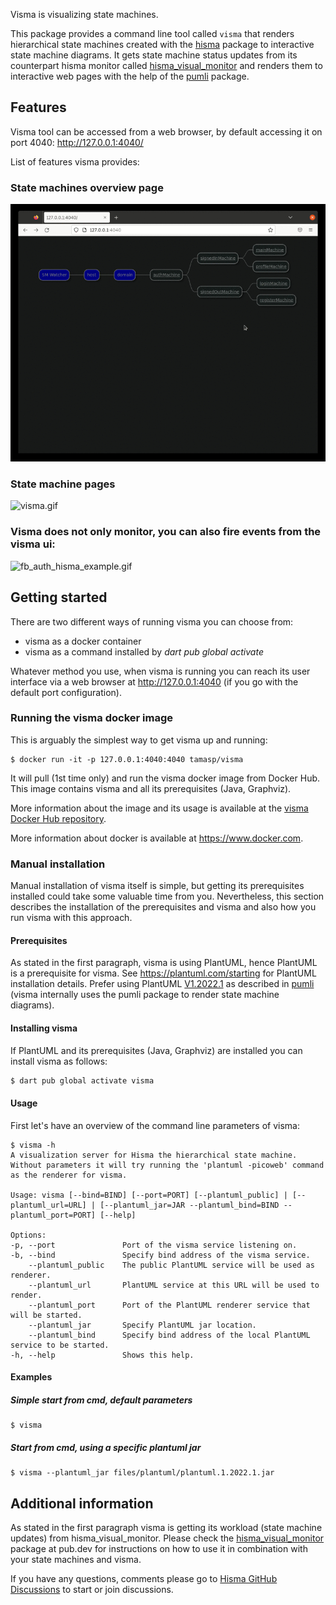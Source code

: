 Visma is visualizing state machines.

This package provides a command line tool called `visma` that renders hierarchical state machines created with the [hisma](../hisma/) package to interactive state machine diagrams. It gets state machine status updates from its counterpart hisma monitor called [hisma_visual_monitor](../hisma_visual_monitor/) and renders them to interactive web pages with the help of the [pumli](https://github.com/tamas-p/pumli) package.

## Features

Visma tool can be accessed from a web browser, by default accessing it on port 4040: http://127.0.0.1:4040/

List of features visma provides:

### State machines overview page

![visma_overview.gif](doc/resources/visma_overview.gif)

### State machine pages

![visma.gif](doc/resources/visma.gif)

### Visma does not only monitor, you can also fire events from the visma ui:

![fb_auth_hisma_example.gif](../../examples/fb_auth_hisma_example/doc/resources/fb_auth_hisma_example.gif)

## Getting started

There are two different ways of running visma you can choose from:

- visma as a docker container
- visma as a command installed by _dart pub global activate_

Whatever method you use, when visma is running you can reach its user interface via
a web browser at http://127.0.0.1:4040 (if you go with the default port configuration).

### Running the visma docker image

This is arguably the simplest way to get visma up and running:

```
$ docker run -it -p 127.0.0.1:4040:4040 tamasp/visma
```

It will pull (1st time only) and run the visma docker image from Docker Hub.
This image contains visma and all its prerequisites (Java, Graphviz).

More information about the image and its usage is available at the [visma Docker Hub repository](https://hub.docker.com/r/tamasp/visma).

More information about docker is available at https://www.docker.com.

### Manual installation

Manual installation of visma itself is simple, but getting its prerequisites installed could take some valuable time from you. Nevertheless, this section describes the installation of the prerequisites and visma and also how you run visma with this approach.

#### Prerequisites

As stated in the first paragraph, visma is using PlantUML, hence PlantUML is a prerequisite for visma. See https://plantuml.com/starting for PlantUML installation details.
Prefer using PlantUML [V1.2022.1](https://sourceforge.net/projects/plantuml/files/1.2022.1/) as described in [pumli](https://github.com/tamas-p/pumli) (visma internally uses the pumli package to render state machine diagrams).

#### Installing visma

If PlantUML and its prerequisites (Java, Graphviz) are installed you can install visma as follows:

```bash
$ dart pub global activate visma
```

#### Usage

First let's have an overview of the command line parameters of visma:

```
$ visma -h
A visualization server for Hisma the hierarchical state machine.
Without parameters it will try running the 'plantuml -picoweb' command as the renderer for visma.

Usage: visma [--bind=BIND] [--port=PORT] [--plantuml_public] | [--plantuml_url=URL] | [--plantuml_jar=JAR --plantuml_bind=BIND --plantuml_port=PORT] [--help]

Options:
-p, --port               Port of the visma service listening on.
-b, --bind               Specify bind address of the visma service.
    --plantuml_public    The public PlantUML service will be used as renderer.
    --plantuml_url       PlantUML service at this URL will be used to render.
    --plantuml_port      Port of the PlantUML renderer service that will be started.
    --plantuml_jar       Specify PlantUML jar location.
    --plantuml_bind      Specify bind address of the local PlantUML service to be started.
-h, --help               Shows this help.
```

#### Examples

##### Simple start from cmd, default parameters

```
$ visma
```

##### Start from cmd, using a specific plantuml jar

```
$ visma --plantuml_jar files/plantuml/plantuml.1.2022.1.jar
```

## Additional information

As stated in the first paragraph visma is getting its workload (state machine updates) from hisma_visual_monitor. Please check the [hisma_visual_monitor](https://pub.dev/packages/hisma_visual_monitor) package at pub.dev for instructions on how to use it in combination with your state machines and visma.

If you have any questions, comments please go to [Hisma GitHub Discussions](https://github.com/tamas-p/hisma/discussions) to start or join discussions.
